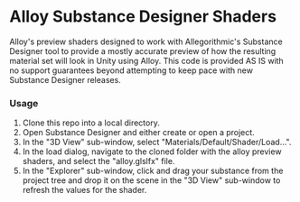 # Alloy Substance Designer Shaders
Alloy's preview shaders designed to work with Allegorithmic's Substance Designer tool to provide a mostly accurate preview of how the resulting material set will look in Unity using Alloy. This code is provided AS IS with no support guarantees beyond attempting to keep pace with new Substance Designer releases. 

### Usage

1. Clone this repo into a local directory.
2. Open Substance Designer and either create or open a project.
3. In the "3D View" sub-window, select "Materials/Default/Shader/Load...".
4. In the load dialog, navigate to the cloned folder with the alloy preview shaders, and select the "alloy.glslfx" file.
5. In the "Explorer" sub-window, click and drag your substance from the project tree and drop it on the scene in the "3D View" sub-window to refresh the values for the shader.
